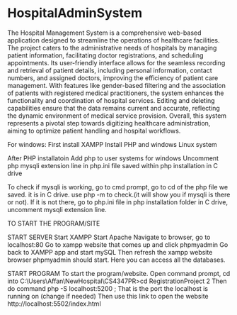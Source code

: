 # HospitalAdminSystem
The Hospital Management System is a comprehensive web-based application designed to streamline the operations of healthcare facilities. The project caters to the administrative needs of hospitals by managing patient information, facilitating doctor registrations, and scheduling appointments. Its user-friendly interface allows for the seamless recording and retrieval of patient details, including personal information, contact numbers, and assigned doctors, improving the efficiency of patient care management. With features like gender-based filtering and the association of patients with registered medical practitioners, the system enhances the functionality and coordination of hospital services. Editing and deleting capabilities ensure that the data remains current and accurate, reflecting the dynamic environment of medical service provision. Overall, this system represents a pivotal step towards digitizing healthcare administration, aiming to optimize patient handling and hospital workflows.


For windows:
First install XAMPP
Install PHP and windows Linux system

After PHP installatoin
Add php to user systems for windows
Uncomment php mysqli extension line in php.ini file saved within php installation in C drive

To check if mysqli is working, go to cmd prompt, go to cd of the php file we saved. it is in C drive. 
use php -m to check.(it will show you if mysqli is there or not). If it is not there, go to php.ini file in php installation folder in C drive, uncomment mysqli extension line.


TO START THE PROGRAM/SITE

START SERVER
Start XAMPP
Start Apache
Navigate to browser, go to localhost:80 
Go to xampp website that comes up and click phpmyadmin
Go back to XAMPP app and start mySQL
Then refresh the xampp website browser
phpmyadmin should start. Here you can access all the databases.

START PROGRAM
To start the program/website.
Open command prompt, cd into C:\Users\Affan\NewHospital\CS4347PR>cd RegistrationProject 2
Then do command php -S localhost:5200 ; That is the port the localhost is running on (change if needed)
Then use this link to open the website
http://localhost:5502/index.html

